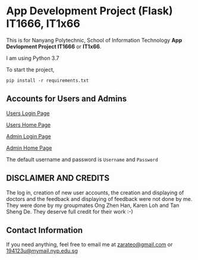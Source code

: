 # App Development Project (Flask) IT1666, IT1x66

This is for Nanyang Polytechnic, School of Information Technology **App Devlopment Project IT1666** or **IT1x66**.

I am using Python 3.7

To start the project, 
```
pip install -r requirements.txt
```

## Accounts for Users and Admins
[Users Login Page](http://127.0.0.1:5000/login)

[Users Home Page](http://127.0.0.1:5000/)


[Admin Login Page](http://127.0.0.1:5000/admin/)

[Admin Home Page](http://127.0.0.1:5000/admin/home)

The default username and password is ```Username``` and ```Password```

## DISCLAIMER AND CREDITS
The log in, creation of new user accounts, the creation and displaying of doctors and the feedback and displaying of feedback were not done by me. They were done by my groupmates Ong Zhen Han, Karen Loh and Tan Sheng De. They deserve full credit for their work :-)

## Contact Information
If you need anything, feel free to email me at zarateo@gmail.com or 194123u@mymail.nyp.edu.sg
